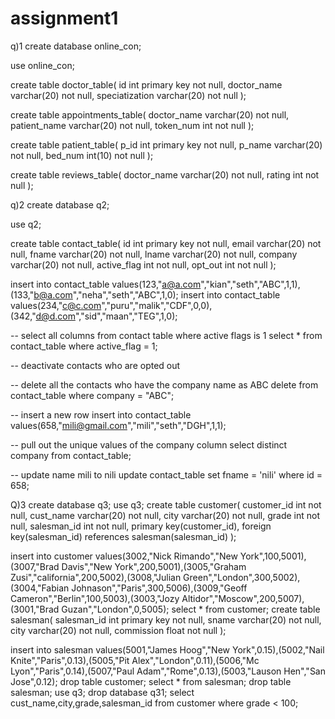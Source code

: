 # assignment1
q)1
create database online_con;

use online_con;

create table doctor_table(
id int primary key not null,
doctor_name varchar(20) not null,
speciatization varchar(20) not null
);

create table appointments_table(
doctor_name varchar(20) not null,
patient_name varchar(20) not null,
token_num int not null
);

create table patient_table(
p_id int primary key not null,
p_name varchar(20) not null,
bed_num int(10) not null
);

create table reviews_table(
doctor_name varchar(20) not null,
rating int not null
);

q)2
create database q2;

use q2;

create table contact_table(
id int primary key not null,
email varchar(20) not null,
fname varchar(20) not null,
lname varchar(20) not null,
company varchar(20) not null,
active_flag int not null,
opt_out int not null
);

insert into contact_table values(123,"a@a.com","kian","seth","ABC",1,1),(133,"b@a.com","neha","seth","ABC",1,0);
insert into contact_table values(234,"c@c.com","puru","malik","CDF",0,0),(342,"d@d.com","sid","maan","TEG",1,0);

-- select all columns from contact table where active flags is 1 
select * from contact_table where active_flag = 1;

-- deactivate contacts who are opted out
 

-- delete all the contacts who have the company name as ABC
delete from contact_table where company = "ABC";


-- insert a new row 
insert into contact_table values(658,"mili@gmail.com","mili","seth","DGH",1,1);



-- pull out the unique values of the company column
select distinct company from contact_table;



-- update name mili to nili
update contact_table set fname = 'nili' where id = 658;

Q)3
create database q3;
use q3;
create table customer(
customer_id int  not null,
cust_name varchar(20) not null,
city varchar(20) not null,
grade int not null,
salesman_id int not null,
primary key(customer_id),
foreign key(salesman_id) references salesman(salesman_id)
);


insert into customer values(3002,"Nick Rimando","New York",100,5001),(3007,"Brad Davis","New York",200,5001),(3005,"Graham Zusi","california",200,5002),(3008,"Julian Green","London",300,5002),(3004,"Fabian Johnason","Paris",300,5006),(3009,"Geoff Cameron","Berlin",100,5003),(3003,"Jozy Altidor","Moscow",200,5007),(3001,"Brad Guzan","London",0,5005);
select * from customer;
create table salesman(
salesman_id int primary key not null,
sname varchar(20) not null,
city varchar(20) not null,
commission float not null
); 


insert into salesman values(5001,"James Hoog","New York",0.15),(5002,"Nail Knite","Paris",0.13),(5005,"Pit Alex","London",0.11),(5006,"Mc Lyon","Paris",0.14),(5007,"Paul Adam","Rome",0.13),(5003,"Lauson Hen","San Jose",0.12);
drop table customer;
select * from salesman;
drop table salesman;
use q3;
drop database q31;
select cust_name,city,grade,salesman_id from customer where grade < 100;


